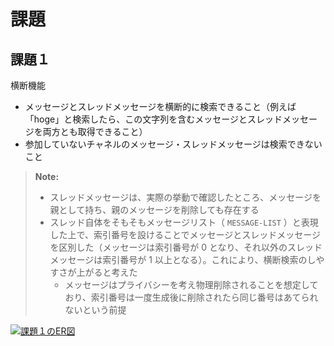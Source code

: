 # 課題

## 課題１

横断機能

- メッセージとスレッドメッセージを横断的に検索できること（例えば「hoge」と検索したら、この文字列を含むメッセージとスレッドメッセージを両方とも取得できること）
- 参加していないチャネルのメッセージ・スレッドメッセージは検索できないこと

> **Note:**
>
> - スレッドメッセージは、実際の挙動で確認したところ、メッセージを親として持ち、親のメッセージを削除しても存在する
> - スレッド自体をそもそもメッセージリスト（ `MESSAGE-LIST` ）と表現した上で、索引番号を設けることでメッセージとスレッドメッセージを区別した（メッセージは索引番号が 0 となり、それ以外のスレッドメッセージは索引番号が 1 以上となる）。これにより、横断検索のしやすさが上がると考えた
>   - メッセージはプライバシーを考え物理削除されることを想定しており、索引番号は一度生成後に削除されたら同じ番号はあてられないという前提

[![課題１のER図](https://mermaid.ink/img/pako:eNq1lc1q20AUhV9lmHX8AtqZRGlN_kSU0o3ATKUbZ6g0MtKYpthZ1ENLKYR2Y0q6a0tLSaFZJKQ1DfRhBtmv0ZGsf1skpHRhM8jfuefMkTUaYtt3AGsYgg1KegHxLGaxx3v7W6bRXtfRaNRq-UO0_rC9u6tvIw3ZPuOEstBij0x9P_s9XrcM9SmUGnoCrs96YZf7DXAxtYwumd86PJtzt_k1ekc3zfYDvbXdMQ8a91eHAiAcGpjOgb6jmL4fckVUlDE5WiILy3Tg0GII2UckIDaHAA1CCLrUQcYWsrAUX6W4keNr9d3ZsHCMcjjmC4oRD2pQ9O40pk4Ws2s9NjhtNjkV6DM_eBr2iQ0l_iLhL-R4KsWHZD1dCMvmWf33t1YrxsAt0S-k-CzFpRSnUnzPLRu3Wclu3JI9rbfQ5B2vkBRlN2yzlN1ozH7vntOsmUmetOJRZKz8N2tBPQhD0oOuS0NeSvtRCiHHvxPTX1KcJxleL8f-D7ez8tQkaSnj0CtlpcyB45VJ51efopvJfHIevf35D1HrpWzepZTklmTK-FkHxpdl0auX0Y9pqqAK58Tr57L4MAGnS1YIZ28m829_Zu-_zM7GaVN4DXsQeIQ66mBPmrIwPwIPLKyppQOHZODyBFbooO-ow0x3KPcDrB0SN4Q1TAbcN58zO7-woNJ3RHr15C8KqI2w)](https://mermaid.live/edit#pako:eNq1lc1q20AUhV9lmHX8AtqZRGlN_kSU0o3ATKUbZ6g0MtKYpthZ1ENLKYR2Y0q6a0tLSaFZJKQ1DfRhBtmv0ZGsf1skpHRhM8jfuefMkTUaYtt3AGsYgg1KegHxLGaxx3v7W6bRXtfRaNRq-UO0_rC9u6tvIw3ZPuOEstBij0x9P_s9XrcM9SmUGnoCrs96YZf7DXAxtYwumd86PJtzt_k1ekc3zfYDvbXdMQ8a91eHAiAcGpjOgb6jmL4fckVUlDE5WiILy3Tg0GII2UckIDaHAA1CCLrUQcYWsrAUX6W4keNr9d3ZsHCMcjjmC4oRD2pQ9O40pk4Ws2s9NjhtNjkV6DM_eBr2iQ0l_iLhL-R4KsWHZD1dCMvmWf33t1YrxsAt0S-k-CzFpRSnUnzPLRu3Wclu3JI9rbfQ5B2vkBRlN2yzlN1ozH7vntOsmUmetOJRZKz8N2tBPQhD0oOuS0NeSvtRCiHHvxPTX1KcJxleL8f-D7ez8tQkaSnj0CtlpcyB45VJ51efopvJfHIevf35D1HrpWzepZTklmTK-FkHxpdl0auX0Y9pqqAK58Tr57L4MAGnS1YIZ28m829_Zu-_zM7GaVN4DXsQeIQ66mBPmrIwPwIPLKyppQOHZODyBFbooO-ow0x3KPcDrB0SN4Q1TAbcN58zO7-woNJ3RHr15C8KqI2w)
